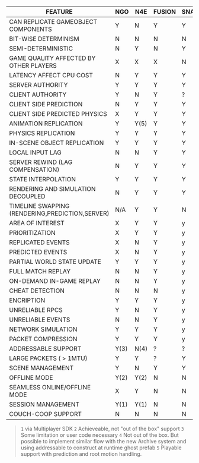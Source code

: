 | FEATURE                                         | NGO  | N4E  | FUSION | SNAPNET | COHERENCE | MIRROR | FISHNET |
|-------------------------------------------------|------|------|--------|---------|-----------|--------|---------|
| CAN REPLICATE GAMEOBJECT COMPONENTS             | Y    | N    | Y      | Y       | y         | Y      | Y       |
| BIT-WISE DETERMINISM                            | N    | N    | N      | N       | N         | N      | N       |
| SEMI-DETERMINISTIC                              | N    | Y    | N      | Y       | Y         | N      | N       |
| GAME QUALITY AFFECTED BY OTHER PLAYERS          | X    | X    | X      | N       | N         | N      | N       |
| LATENCY AFFECT CPU COST                         | N    | Y    | Y      | Y       | N         | Y      | Y       |
| SERVER AUTHORITY                                | Y    | Y    | Y      | Y       | Y         | Y      | Y       |
| CLIENT AUTHORITY                                | Y    | N    | Y      | ?       | Y         | Y      | Y       |
| CLIENT SIDE PREDICTION                          | N    | Y    | Y      | Y       | N         | Y      | Y       |
| CLIENT SIDE PREDICTED PHYSICS                   | X    | Y    | Y      | Y       | N         | Y      | Y       |
| ANIMATION REPLICATION                           | Y    | Y(5) | Y      | Y       | Y         | Y      | Y       |
| PHYSICS REPLICATION                             | Y    | Y    | Y      | Y       | Y         | Y      | Y       |
| IN-SCENE OBJECT REPLICATION                     | Y    | Y    | Y      | Y       | Y         | Y      | Y       |
| LOCAL INPUT LAG                                 | N    | N    | Y      | Y       | N         | N      | N       |
| SERVER REWIND (LAG COMPENSATION)                | N    | Y    | Y      | Y       | N         | Y      | Y       |
| STATE INTERPOLATION                             | Y    | Y    | Y      | Y       | Y         | Y      | Y       |
| RENDERING AND SIMULATION DECOUPLED              | N    | Y    | Y      | Y       | Y         | Y      | Y       |
| TIMELINE SWAPPING (RENDERING,PREDICTION,SERVER) | N/A  | Y    | Y      | N       | N         | ?      | ?       |
| AREA OF INTEREST                                | X    | Y    | Y      | y       | Y         | Y      | Y       |
| PRIORITIZATION                                  | X    | Y    | Y      | y       | Y         | Y      | Y       |
| REPLICATED EVENTS                               | X    | N    | Y      | y       | N         | N      | N       |
| PREDICTED EVENTS                                | X    | N    | Y      | y       | N         | N      | N       |
| PARTIAL WORLD STATE UPDATE                      | Y    | Y    | Y      | y       | Y         | Y      | Y       |
| FULL MATCH REPLAY                               | N    | N    | Y      | y       | N         | N      | N       |
| ON-DEMAND IN-GAME REPLAY                        | N    | N    | Y      | y       | N         | N      | N       |
| CHEAT DETECTION                                 | N    | N    | N      | y       | N         | N      | N       |
| ENCRIPTION                                      | Y    | Y    | Y      | y       | Y         | Y      | Y       |
| UNRELIABLE RPCS                                 | Y    | N    | Y      | y       | N         | Y      | Y       |
| UNRELIABLE EVENTS                               | N    | N    | Y      | y       | N         | N      | N       |
| NETWORK SIMULATION                              | Y    | Y    | Y      | y       | Y         | Y      | Y       |
| PACKET COMPRESSION                              | Y    | Y    | Y      | y       | Y         | Y      | Y       |
| ADDRESSABLE SUPPORT                             | Y(3) | N(4) | ?      | ?       | Y         | Y      | Y       |
| LARGE PACKETS ( > 1MTU)                         | Y    | Y    | ?      | Y       | Y         | Y      | Y       |
| SCENE MANAGEMENT                                | Y    | N    | Y      | Y       | Y         | Y      | Y       |
| OFFLINE MODE                                    | Y(2) | Y(2) | N      | N       | N         | N      | N       |
| SEAMLESS ONLINE/OFFLINE MODE                    | X    | Y    | N      | N       | N         | ?      | ?       |
| SESSION MANAGEMENT                              | Y(1) | Y(1) | N      | N       | N         | N      | N       |
| COUCH-COOP SUPPORT                              | N    | N    | N      | N       | N         | N      | N       |


> `1` via Multiplayer SDK
> `2` Achieveable, not "out of the box" support
> `3` Some limitation or user code necessary
> `4` Not out of the box. But possible to implement similar flow with the new Archive system and using addressable to
construct at runtime ghost prefab
> `5` Playable support with prediction and root motion handling.
